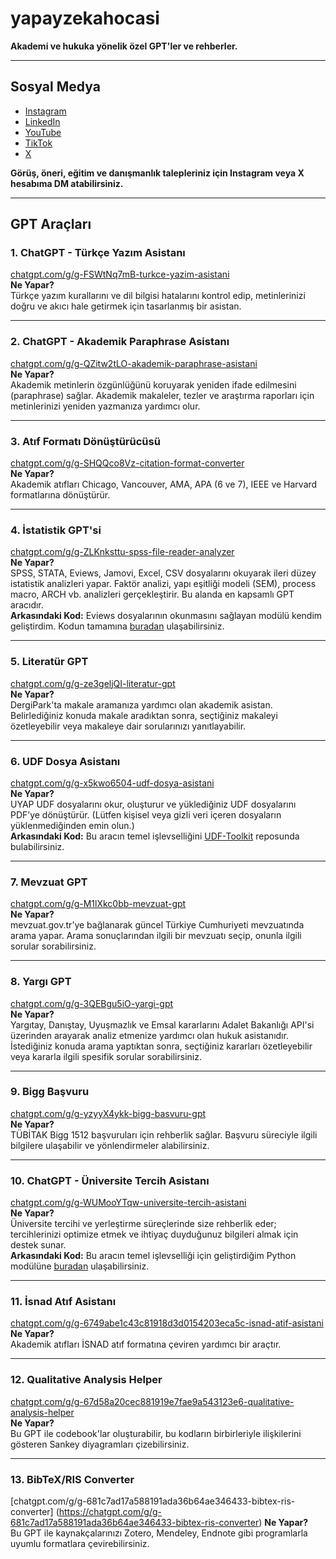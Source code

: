 # yapayzekahocasi


**Akademi ve hukuka yönelik özel GPT'ler ve rehberler.**

---

## Sosyal Medya

- [Instagram](https://instagram.com/yapayzekahocasi)
- [LinkedIn](https://linkedin.com/in/surucu)
- [YouTube](https://www.youtube.com/channel/UCeHpP5JwdL_QO3y6r39rkGA)
- [TikTok](https://tiktok.com/@yapayzekahocasi)
- [X](https://x.com/yapayzekahocasi)

**Görüş, öneri, eğitim ve danışmanlık talepleriniz için Instagram veya X hesabıma DM atabilirsiniz.**

---

## GPT Araçları

### 1. ChatGPT - Türkçe Yazım Asistanı  
[chatgpt.com/g/g-FSWtNq7mB-turkce-yazim-asistani](https://chatgpt.com/g/g-FSWtNq7mB-turkce-yazim-asistani)  
**Ne Yapar?**  
Türkçe yazım kurallarını ve dil bilgisi hatalarını kontrol edip, metinlerinizi doğru ve akıcı hale getirmek için tasarlanmış bir asistan.

---

### 2. ChatGPT - Akademik Paraphrase Asistanı  
[chatgpt.com/g/g-QZitw2tLO-akademik-paraphrase-asistani](https://chatgpt.com/g/g-QZitw2tLO-akademik-paraphrase-asistani)  
**Ne Yapar?**  
Akademik metinlerin özgünlüğünü koruyarak yeniden ifade edilmesini (paraphrase) sağlar. Akademik makaleler, tezler ve araştırma raporları için metinlerinizi yeniden yazmanıza yardımcı olur.

---

### 3. Atıf Formatı Dönüştürücüsü  
[chatgpt.com/g/g-SHQQco8Vz-citation-format-converter](https://chatgpt.com/g/g-SHQQco8Vz-citation-format-converter)  
**Ne Yapar?**  
Akademik atıfları Chicago, Vancouver, AMA, APA (6 ve 7), IEEE ve Harvard formatlarına dönüştürür.

---

### 4. İstatistik GPT'si  
[chatgpt.com/g/g-ZLKnksttu-spss-file-reader-analyzer](https://chatgpt.com/g/g-ZLKnksttu-spss-file-reader-analyzer)  
**Ne Yapar?**  
SPSS, STATA, Eviews, Jamovi, Excel, CSV dosyalarını okuyarak ileri düzey istatistik analizleri yapar. Faktör analizi, yapı eşitliği modeli (SEM), process macro, ARCH vb. analizleri gerçekleştirir. Bu alanda en kapsamlı GPT aracıdır.  
**Arkasındaki Kod:** Eviews dosyalarının okunmasını sağlayan modülü kendim geliştirdim. Kodun tamamına [buradan](https://github.com/saidsurucu/python-eviews-reader) ulaşabilirsiniz.

---

### 5. Literatür GPT  
[chatgpt.com/g/g-ze3geljQI-literatur-gpt](https://chatgpt.com/g/g-ze3geljQI-literatur-gpt)  
**Ne Yapar?**  
DergiPark'ta makale aramanıza yardımcı olan akademik asistan. Belirlediğiniz konuda makale aradıktan sonra, seçtiğiniz makaleyi özetleyebilir veya makaleye dair sorularınızı yanıtlayabilir.

---

### 6. UDF Dosya Asistanı  
[chatgpt.com/g/g-x5kwo6504-udf-dosya-asistani](https://chatgpt.com/g/g-x5kwo6504-udf-dosya-asistani)  
**Ne Yapar?**  
UYAP UDF dosyalarını okur, oluşturur ve yüklediğiniz UDF dosyalarını PDF’ye dönüştürür. (Lütfen kişisel veya gizli veri içeren dosyaların yüklenmediğinden emin olun.)  
**Arkasındaki Kod:** Bu aracın temel işlevselliğini [UDF-Toolkit](https://github.com/saidsurucu/UDF-Toolkit) reposunda bulabilirsiniz.

---

### 7. Mevzuat GPT  
[chatgpt.com/g/g-M1lXkc0bb-mevzuat-gpt](https://chatgpt.com/g/g-M1lXkc0bb-mevzuat-gpt)  
**Ne Yapar?**  
mevzuat.gov.tr’ye bağlanarak güncel Türkiye Cumhuriyeti mevzuatında arama yapar. Arama sonuçlarından ilgili bir mevzuatı seçip, onunla ilgili sorular sorabilirsiniz.

---

### 8. Yargı GPT  
[chatgpt.com/g/g-3QEBgu5iO-yargi-gpt](https://chatgpt.com/g/g-3QEBgu5iO-yargi-gpt)  
**Ne Yapar?**  
Yargıtay, Danıştay, Uyuşmazlık ve Emsal kararlarını Adalet Bakanlığı API'si üzerinden arayarak analiz etmenize yardımcı olan hukuk asistanıdır. İstediğiniz konuda arama yaptıktan sonra, seçtiğiniz kararları özetleyebilir veya kararla ilgili spesifik sorular sorabilirsiniz.

---

### 9. Bigg Başvuru  
[chatgpt.com/g/g-yzyyX4ykk-bigg-basvuru-gpt](https://chatgpt.com/g/g-yzyyX4ykk-bigg-basvuru-gpt)  
**Ne Yapar?**  
TÜBİTAK Bigg 1512 başvuruları için rehberlik sağlar. Başvuru süreciyle ilgili bilgilere ulaşabilir ve yönlendirmeler alabilirsiniz.

---

### 10. ChatGPT - Üniversite Tercih Asistanı  
[chatgpt.com/g/g-WUMooYTqw-universite-tercih-asistani](https://chatgpt.com/g/g-WUMooYTqw-universite-tercih-asistani)  
**Ne Yapar?**  
Üniversite tercihi ve yerleştirme süreçlerinde size rehberlik eder; tercihlerinizi optimize etmek ve ihtiyaç duyduğunuz bilgileri almak için destek sunar.  
**Arkasındaki Kod:** Bu aracın temel işlevselliği için geliştirdiğim Python modülüne [buradan](https://github.com/saidsurucu/yokatlas-py) ulaşabilirsiniz.

---

### 11. İsnad Atıf Asistanı  
[chatgpt.com/g/g-6749abe1c43c81918d3d0154203eca5c-isnad-atif-asistani](https://chatgpt.com/g/g-6749abe1c43c81918d3d0154203eca5c-isnad-atif-asistani)  
**Ne Yapar?**  
Akademik atıfları İSNAD atıf formatına çeviren yardımcı bir araçtır.

---

### 12. Qualitative Analysis Helper
[chatgpt.com/g/g-67d58a20cec881919e7fae9a543123e6-qualitative-analysis-helper](https://chatgpt.com/g/g-67d58a20cec881919e7fae9a543123e6-qualitative-analysis-helper)  
**Ne Yapar?**  
Bu GPT ile codebook'lar oluşturabilir, bu kodların birbirleriyle ilişkilerini gösteren Sankey diyagramları çizebilirsiniz.

---

### 13. BibTeX/RIS Converter
[chatgpt.com/g/g-681c7ad17a588191ada36b64ae346433-bibtex-ris-converter] (https://chatgpt.com/g/g-681c7ad17a588191ada36b64ae346433-bibtex-ris-converter)
**Ne Yapar?**  
Bu GPT ile kaynakçalarınızı Zotero, Mendeley, Endnote gibi programlarla uyumlu formatlara çevirebilirsiniz.
